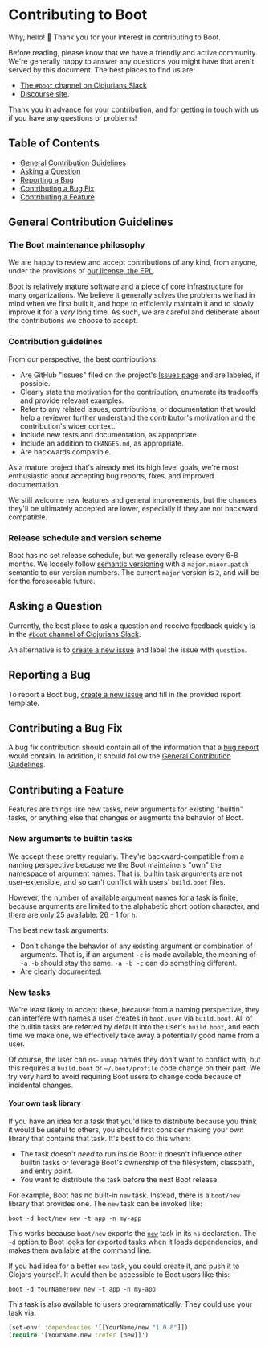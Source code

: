 # Contributing to Boot

Why, hello! :wave: Thank you for your interest in contributing to Boot.

Before reading, please know that we have a friendly and active community. We're
generally happy to answer any questions you might have that aren't served by
this document. The best places to find us are:

* [The `#boot` channel on Clojurians Slack][slack]
* [Discourse site][discourse].

Thank you in advance for your contribution, and for getting in touch with us if
you have any questions or problems!

## Table of Contents

* [General Contribution Guidelines](#general-contribution-guidelines)
* [Asking a Question](#asking-a-question)
* [Reporting a Bug](#reporting-a-bug)
* [Contributing a Bug Fix](#contributing-a-bug-fix)
* [Contributing a Feature](#contributing-a-feature)

## General Contribution Guidelines

### The Boot maintenance philosophy

We are happy to review and accept contributions of any kind, from anyone, under
the provisions of [our license, the EPL][license].

Boot is relatively mature software and a piece of core infrastructure for many
organizations. We believe it generally solves the problems we had in mind when
we first built it, and hope to efficiently maintain it and to slowly improve it
for a *very* long time. As such, we are careful and deliberate about the
contributions we choose to accept.

### Contribution guidelines

From our perspective, the best contributions:

* Are GitHub "issues" filed on the project's [Issues page][issues-page] and are
  labeled, if possible.
* Clearly state the motivation for the contribution, enumerate its tradeoffs,
  and provide relevant examples.
* Refer to any related issues, contributions, or documentation that would help a
  reviewer further understand the contributor's motivation and the
  contribution's wider context.
* Include new tests and documentation, as appropriate.
* Include an addition to `CHANGES.md`, as appropriate.
* Are backwards compatible.

As a mature project that's already met its high level goals, we're most
enthusiastic about accepting bug reports, fixes, and improved documentation.

We still welcome new features and general improvements, but the chances
they'll be ultimately accepted are lower, especially if they are not backward
compatible.

### Release schedule and version scheme

Boot has no set release schedule, but we generally release every 6-8 months. We
loosely follow [semantic versioning][semver] with a `major.minor.patch` semantic
to our version numbers. The current `major` version is `2`, and will be for the
foreseeable future.

## Asking a Question

Currently, the best place to ask a question and receive feedback quickly is in
the [`#boot` channel of Clojurians Slack][slack].

An alternative is to [create a new issue][new-issue] and label the issue with
`question`.

## Reporting a Bug

To report a Boot bug, [create a new issue][new-issue] and fill in the provided
report template.

## Contributing a Bug Fix

A bug fix contribution should contain all of the information that
a [bug report](#reporting-a-bug) would contain. In addition, it should follow
the [General Contribution Guidelines](#general-contribution-guidelines).

## Contributing a Feature

Features are things like new tasks, new arguments for existing "builtin" tasks, or
anything else that changes or augments the behavior of Boot.

### New arguments to builtin tasks

We accept these pretty regularly. They're backward-compatible from a naming
perspective because we the Boot maintainers "own" the namespace of argument
names. That is, builtin task arguments are not user-extensible, and so can't
conflict with users' `build.boot` files.

However, the number of available argument names for a task is finite, because
arguments are limited to the alphabetic short option character, and there are only 25
available: 26 - 1 for `h`.

The best new task arguments:

* Don't change the behavior of any existing argument or combination of
  arguments. That is, if an argument `-c` is made available, the meaning of `-a
  -b` should stay the same. `-a -b -c` can do something different.
* Are clearly documented.

### New tasks

We're least likely to accept these, because from a naming perspective, they can
interfere with names a user creates in `boot.user` via `build.boot`. All of the
builtin tasks are referred by default into the user's `build.boot`, and each
time we make one, we effectively take away a potentially good name from a user.

Of course, the user can `ns-unmap` names they don't want to conflict with, but
this requires a `build.boot` or `~/.boot/profile` code change on their part. We
try very hard to avoid requiring Boot users to change code because of incidental
changes.

#### Your own task library

If you have an idea for a task that you'd like to distribute because you think
it would be useful to others, you should first consider making your own library
that contains that task. It's best to do this when:

* The task doesn't *need* to run inside Boot: it doesn't influence other builtin
  tasks or leverage Boot's ownership of the filesystem, classpath, and entry
  point.
* You want to distribute the task before the next Boot release.

For example, Boot has no built-in `new` task. Instead, there is a `boot/new`
library that provides one. The `new` task can be invoked like:

    boot -d boot/new new -t app -n my-app
    
This works because `boot/new` exports
the
[`new`](https://github.com/boot-clj/boot-new/blob/19c0cf2f585cfe0a3d379af854f5e77f4834bf04/src/boot/new.clj#L4) task
in its `ns` declaration. The `-d` option to Boot looks for exported tasks when
it loads dependencies, and makes them available at the command line.

If you had idea for a better `new` task, you could create it, and push it to
Clojars yourself. It would then be accessible to Boot users like this:

    boot -d YourName/new new -t app -n my-app
    
This task is also available to users programmatically. They could use your task via:

```clojure
(set-env! :dependencies '[[YourName/new "1.0.0"]])
(require '[YourName.new :refer [new]]')
```

[api-docs]: https://github.com/boot-clj/boot/tree/master/doc
[changes]: https://github.com/boot-clj/boot/blob/master/CHANGES.md
[discourse]: https://clojureverse.org/c/projects/boot
[slack]: http://clojurians.net/
[wiki]: https://github.com/boot-clj/boot/wiki
[license]: https://github.com/boot-clj/boot/blob/master/LICENSE
[issues-page]: https://github.com/boot-clj/boot/issues
[semver]: http://semver.org/
[issue-template]: https://github.com/boot-clj/boot/blob/master/ISSUE_TEMPLATE.md
[new-issue]: https://github.com/boot-clj/boot/issues/new
